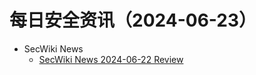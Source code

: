 # 每日安全资讯（2024-06-23）

- SecWiki News
  - [SecWiki News 2024-06-22 Review](http://www.sec-wiki.com/?2024-06-22)
